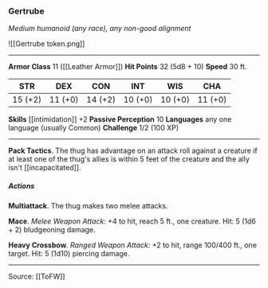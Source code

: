 ### Gertrube
_Medium humanoid (any race), any non-good alignment_

![[Gertrube token.png]]


---

**Armor Class** 11 ([[Leather Armor]])
**Hit Points** 32 (5d8 + 10)
**Speed** 30 ft.

| STR     | DEX     | CON     | INT     | WIS     | CHA     |
|---------|---------|---------|---------|---------|---------|
| 15 (+2) | 11 (+0) | 14 (+2) | 10 (+0) | 10 (+0) | 11 (+0) |

**Skills** [[intimidation]] +2
**Passive Perception** 10
**Languages** any one language (usually Common)
**Challenge** 1/2 (100 XP)

---

**Pack Tactics**. The thug has advantage on an attack roll against a creature if at least one of the thug's allies is within 5 feet of the creature and the ally isn't [[incapacitated]].

##### Actions
**Multiattack**. The thug makes two melee attacks.

**Mace**. _Melee Weapon Attack:_ +4 to hit, reach 5 ft., one creature. Hit: 5 (1d6 + 2) bludgeoning damage.

**Heavy Crossbow**. _Ranged Weapon Attack:_ +2 to hit, range 100/400 ft., one target. Hit: 5 (1d10) piercing damage.


---

Source: [[ToFW]]